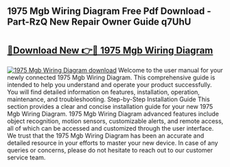 ## 1975 Mgb Wiring Diagram Free Pdf Download - Part-RzQ New Repair Owner Guide q7UhU

# <h2><a href="http://dfhz4rt.blite.top/?on=1975+Mgb+Wiring+Diagram">🔗Download New 👉🔴 1975 Mgb Wiring Diagram</a></h2>

[![1975 Mgb Wiring Diagram download](https://i.imgur.com/lujVjoI.png)](http://dfhz4rt.blite.top/?on=1975+Mgb+Wiring+Diagram)
Welcome to the user manual for your newly connected 1975 Mgb Wiring Diagram. This comprehensive guide is intended to help you understand and operate your product successfully. You will find detailed information on features, installation, operation, maintenance, and troubleshooting. Step-by-Step Installation Guide This section provides a clear and concise installation guide for your new 1975 Mgb Wiring Diagram. 1975 Mgb Wiring Diagram advanced features include object recognition, motion sensors, customizable alerts, and remote access, all of which can be accessed and customized through the user interface. We trust that the 1975 Mgb Wiring Diagram has been an accurate and detailed resource in your efforts to master your new device. In case of any queries or concerns, please do not hesitate to reach out to our customer service team.
